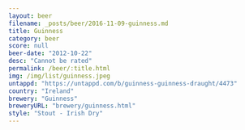 ```yaml
---
layout: beer
filename: _posts/beer/2016-11-09-guinness.md
title: Guinness
category: beer
score: null
beer-date: "2012-10-22"
desc: "Cannot be rated"
permalink: /beer/:title.html
img: /img/list/guinness.jpeg
untappd: "https://untappd.com/b/guinness-guinness-draught/4473"
country: "Ireland"
brewery: "Guinness"
breweryURL: "brewery/guinness.html"
style: "Stout - Irish Dry"
---
```

